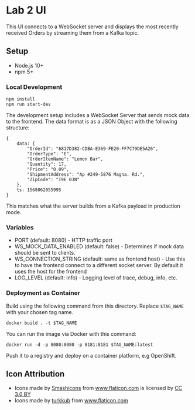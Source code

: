 # Lab 2 UI
This UI connects to a WebSocket server and displays the most recently received
Orders by streaming them from a Kafka topic.

## Setup

* Node.js 10+
* npm 5+


### Local Development

```
npm install
npm run start-dev
```

The development setup includes a WebSocket Server that sends mock data to the
frontend. The data format is as a JSON Object with the following structure:

```
{
    data: {
        "OrderId": "6817D382-CDBA-E369-FE20-FF7C79DE5A26",
        "OrderType": "E",
        "OrderItemName": "Lemon Bar",
        "Quantity": 17,
        "Price": "0.09",
        "ShipmentAddress": "Ap #249-5876 Magna. Rd.",
        "ZipCode": "I9E 0JN"
    },
    ts: 1568062055995
}
```

This matches what the server builds from a Kafka payload in production mode.

### Variables

* PORT (default: 8080) - HTTP traffic port
* WS_MOCK_DATA_ENABLED (default: false) - Determines if mock data should be sent to clients. 
* WS_CONNECTION_STRING (default: same as frontend host) - Use this to have the frontend connect to a different socket server. By default it uses the host for the frontend
* LOG_LEVEL (default: info) - Logging level of trace, debug, info, etc.

### Deployment as Container

Build using the following command from this directory. Replace `$TAG_NAME` with
your chosen tag name.

```
docker build . -t $TAG_NAME
```

You can run the image via Docker with this command:

```
docker run -d -p 8080:8080 -p 8181:8181 $TAG_NAME:latest
```

Push it to a registry and deploy on a container platform, e.g OpenShift.


## Icon Attribution

* <div>Icons made by <a href="https://www.flaticon.com/authors/smashicons" title="Smashicons">Smashicons</a> from <a href="https://www.flaticon.com/" title="Flaticon">www.flaticon.com</a> is licensed by <a href="http://creativecommons.org/licenses/by/3.0/" title="Creative Commons BY 3.0" target="_blank">CC 3.0 BY</a></div>
* <div>Icons made by <a href="https://www.flaticon.com/authors/turkkub" title="turkkub">turkkub</a> from <a href="https://www.flaticon.com/"             title="Flaticon">www.flaticon.com</a></div>
